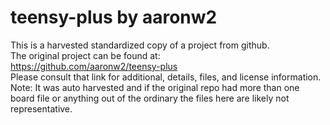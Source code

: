 
# teensy-plus by aaronw2  
This is a harvested standardized copy of a project from github.  
The original project can be found at:  
https://github.com/aaronw2/teensy-plus  
Please consult that link for additional, details, files, and license information.  
Note: It was auto harvested and if the original repo had more than one board file or anything out of the ordinary the files here are likely not representative.  
    